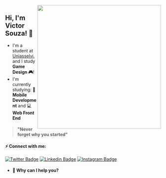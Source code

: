 <img align="right" width="400" src="https://hackernoon.com/images/f2px36fy.gif" />

## Hi, I'm Victor Souza! 👋


- I'm a student at [Uniasselvi](https://portal.uniasselvi.com.br/), and I study **Game Design 🎮**!
- I'm currently studying: 
📱 **Mobile Development** and 💻**Web Front End**



> #### "Never forget why you started"

#### ⚡️ Connect with me:
[![Twitter Badge](https://img.shields.io/badge/-@Victor_Souza-6633cc?style=flat-square&labelColor=6633cc&logo=twitter&logoColor=white&link=https://twitter.com/zBluernzz)](https://twitter.com/zBluernzz) 
[![Linkedin Badge](https://img.shields.io/badge/-Victor_Souza-6633cc?style=flat-square&logo=Linkedin&logoColor=white&link=https://www.linkedin.com/in/victor-souza-a96239215/)](https://www.linkedin.com/in/victor-souza-a96239215/) 
[![Instagram Badge](https://img.shields.io/badge/-Victor_Souza-6633cc?style=flat-square&logo=instagram&logoColor=white&link=https://www.instagram.com/zjamessz/)](https://www.instagram.com/zjamessz/)

- #### 🔎 Why can I help you? 
